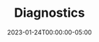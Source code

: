 ---
title: "Diagnostics"
heading: "Diagnostics"
description: "Describes the diagnostics modile"
date: 2023-01-24T00:00:00-05:00
weight: 5
aliases:
  - /contribute/desktop/architecture/main/diagnostics
---